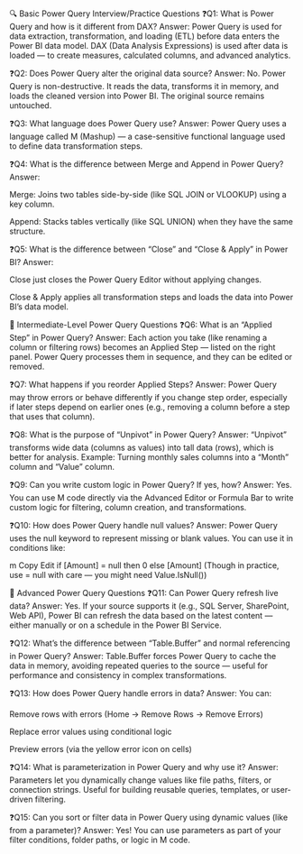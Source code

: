 🔍 Basic Power Query Interview/Practice Questions
❓Q1: What is Power Query and how is it different from DAX?
Answer:
Power Query is used for data extraction, transformation, and loading (ETL) before data enters the Power BI data model.
DAX (Data Analysis Expressions) is used after data is loaded — to create measures, calculated columns, and advanced analytics.

❓Q2: Does Power Query alter the original data source?
Answer:
No. Power Query is non-destructive. It reads the data, transforms it in memory, and loads the cleaned version into Power BI. The original source remains untouched.

❓Q3: What language does Power Query use?
Answer:
Power Query uses a language called M (Mashup) — a case-sensitive functional language used to define data transformation steps.

❓Q4: What is the difference between Merge and Append in Power Query?
Answer:

Merge: Joins two tables side-by-side (like SQL JOIN or VLOOKUP) using a key column.

Append: Stacks tables vertically (like SQL UNION) when they have the same structure.

❓Q5: What is the difference between “Close” and “Close & Apply” in Power BI?
Answer:

Close just closes the Power Query Editor without applying changes.

Close & Apply applies all transformation steps and loads the data into Power BI’s data model.

🧠 Intermediate-Level Power Query Questions
❓Q6: What is an “Applied Step” in Power Query?
Answer:
Each action you take (like renaming a column or filtering rows) becomes an Applied Step — listed on the right panel. Power Query processes them in sequence, and they can be edited or removed.

❓Q7: What happens if you reorder Applied Steps?
Answer:
Power Query may throw errors or behave differently if you change step order, especially if later steps depend on earlier ones (e.g., removing a column before a step that uses that column).

❓Q8: What is the purpose of “Unpivot” in Power Query?
Answer:
“Unpivot” transforms wide data (columns as values) into tall data (rows), which is better for analysis.
Example: Turning monthly sales columns into a “Month” column and “Value” column.

❓Q9: Can you write custom logic in Power Query? If yes, how?
Answer:
Yes. You can use M code directly via the Advanced Editor or Formula Bar to write custom logic for filtering, column creation, and transformations.

❓Q10: How does Power Query handle null values?
Answer:
Power Query uses the null keyword to represent missing or blank values.
You can use it in conditions like:

m
Copy
Edit
if [Amount] = null then 0 else [Amount]
(Though in practice, use = null with care — you might need Value.IsNull())

🔬 Advanced Power Query Questions
❓Q11: Can Power Query refresh live data?
Answer:
Yes. If your source supports it (e.g., SQL Server, SharePoint, Web API), Power BI can refresh the data based on the latest content — either manually or on a schedule in the Power BI Service.

❓Q12: What’s the difference between “Table.Buffer” and normal referencing in Power Query?
Answer:
Table.Buffer forces Power Query to cache the data in memory, avoiding repeated queries to the source — useful for performance and consistency in complex transformations.

❓Q13: How does Power Query handle errors in data?
Answer:
You can:

Remove rows with errors (Home → Remove Rows → Remove Errors)

Replace error values using conditional logic

Preview errors (via the yellow error icon on cells)

❓Q14: What is parameterization in Power Query and why use it?
Answer:
Parameters let you dynamically change values like file paths, filters, or connection strings.
Useful for building reusable queries, templates, or user-driven filtering.

❓Q15: Can you sort or filter data in Power Query using dynamic values (like from a parameter)?
Answer:
Yes! You can use parameters as part of your filter conditions, folder paths, or logic in M code.





